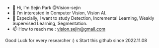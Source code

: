 - 👋 Hi, I’m Sejin Park @Vision-sejin
- 👀 I’m interested in Computer Vision, Vision AI. 
- 🌱 Especially, I want to study Detection, Incremental Learning, Weakly Supervised Learning, Segmentation.
- 📫 How to reach me : vision.sejin@gmail.com

<!---
Vision-sejin/Vision-sejin is a ✨ special ✨ repository because its `README.md` (this file) appears on your GitHub profile.
You can click the Preview link to take a look at your changes.
--->  
Good Luck for every researcher :)
s
Start this github since 2022.11.08 

